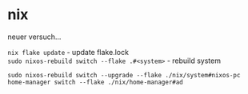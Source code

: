 # nix

neuer versuch...

`nix flake update` - update flake.lock  
`sudo nixos-rebuild switch --flake .#<system>` - rebuild system


`sudo nixos-rebuild switch --upgrade --flake ./nix/system#nixos-pc`
`home-manager switch --flake ./nix/home-manager#ad`  
